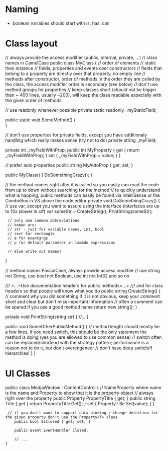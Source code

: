 # Naming

- boolean variables should start with is, has, can

# Class layout

// always provide the access modifier (public, internal, private, ...)
// class names in CamelCase
public class MyClass
{
 // order of elements
 // static then instance
 // fields, properties and events over constructors
 // fields that belong to a property are directly over that property, no empty line
 // methods after constructor, order of methods in the order they are called by the class, the access modifier order is secondary (see below)
 // don't use method groups for properties
 // keep classes short (should not be bigger than ~ 400 lines, usually ~200), will keep the class readable especially with the given order of methods
    
 // use readonly whenever possible
 private static readonly _myStaticField;

 public static void SomeMethod()
 {   
 }

 // don't use properties for private fields, except you have additionaly handling which really makes sense (try not to do)
 private string _myField;

 private int _myFieldWithProp;
 public int MyProperty
 {
     get { return _myFieldWithProp; }
     set { _myFieldWithProp = value; }
 }

 // prefer auto properties
 public string MyAutoProp { get; set; }

 public MyClass()
 {
     DoSomethingCrazy();
 }

 // the method comes right after it is called so you easily can read the code from up to down without searching for the method
 // to quickly understand what is happing, public methods can easily be found via IntelliSense or the ComboBox in VS above the code editor
 private void DoSomethingCrazy()
 {
     // use var, except you want to assure using the interface (interfaces are up to 10x slower in c#)
     var someStr = CreateString();
     PrintString(someStr);

     // only use common abbreviations
     // known are:
     // str - just for variable names, int, bool
     // rect for rectangle
     // e for eventargs
     // p for default parameter in lambda expressions

     // else write out names!
 }

 // method names PascalCase, always provide access modifier
 // use string not String, use bool not Boolean, use int not Int32 and so on

 /// <...>Use documentation headers for public methods<...>
 /// and for class headers so that people will know what you do
 public string CreateString()
 {
     // comment why you did something if it is not obvious, keep your comment short and clear but don't miss important information
     // often a comment can be spared if you use a good method name
     return new string();
 }

 private void PrintString(string str)
 {
     //...
 }

 public void SomeOtherPublicMethod()
 {
     // method length should mostly be a few lines, if you need switch, this should be the only statement the method is doing (yes you are allowed to use common sense)
     // switch often can be replaced/shortend with the strategy pattern; performance is a reason not to do it, but don't overengeneer
     // don't have deep switch/if hierarchies!
 }
}

# UI Classes

public class MedjaWindow : ContentControl
    {
     // NameProperty where name is the name and Property to show that it is the property object
     // always right over the property
        public Property<string> PropertyTitle { get; }
        public string Title
        {
            get { return PropertyTitle.Get(); }
            set { PropertyTitle.Set(value); }
        }

     // if you don't want to support data binding / change detection for the given property don't use the Property<T> class
        public bool IsClosed { get; set; }

        public event EventHandler Closed;

        // ...
    }